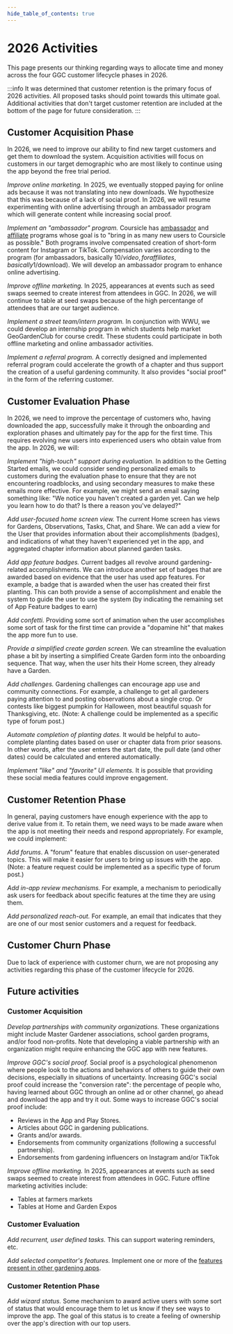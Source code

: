 ```yaml
---
hide_table_of_contents: true
---
```


# 2026 Activities

This page presents our thinking regarding ways to allocate time and money across the four GGC customer lifecycle phases in 2026.

:::info
It was determined that customer retention is the primary focus of 2026 activities.  All proposed tasks should point towards this ultimate goal.  Additional activities that don't target customer retention are included at the bottom of the page for future consideration.
:::

## Customer Acquisition Phase

In 2026, we need to improve our ability to find new target customers and get them to download the system. Acquisition activities will focus on customers in our target demographic who are most likely to continue using the app beyond the free trial period.

*Improve online marketing.*  In 2025, we eventually stopped paying for online ads because it was not translating into new downloads. We hypothesize that this was because of a lack of social proof. In 2026, we will resume experimenting with online advertising through an ambassador program which will generate content while increasing social proof.

*Implement an "ambassador" program.* Coursicle has [ambassador](https://www.coursicle.com/blog/coursicle-ambassador/) and [affiliate](https://www.coursicle.com/blog/coursicle-affiliate/) programs whose goal is to "bring in as many new users to Coursicle as possible." Both programs involve compensated creation of short-form content for Instagram or TikTok. Compensation varies according to the program (for ambassadors, basically $10/video, for affiliates, basically 1$/download).  We will develop an ambassador program to enhance online advertising.

*Improve offline marketing.* In 2025, appearances at events such as seed swaps seemed to create interest from attendees in GGC. In 2026, we will continue to table at seed swaps because of the high percentange of attendees that are our target audience.

*Implement a street team/intern program.* In conjunction with WWU, we could develop an internship program in which students help market GeoGardenClub for course credit. These students could participate in both offline marketing and online ambassador activities.

*Implement a referral program.* A correctly designed and implemented referral program could accelerate the growth of a chapter and thus support the creation of a useful gardening community.  It also provides "social proof" in the form of the referring customer.  

## Customer Evaluation Phase

In 2026, we need to improve the percentage of customers who, having downloaded the app, successfully make it through the onboarding and exploration phases and ultimately pay for the app for the first time. This requires evolving new users into experienced users who obtain value from the app. In 2026, we will:

*Implement "high-touch" support during evaluation.* In addition to the Getting Started emails, we could consider sending personalized emails to customers during the evaluation phase to ensure that they are not encountering roadblocks, and using secondary measures to make these emails more effective. For example, we might send an email saying something like: "We notice you haven't created a garden yet. Can we help you learn how to do that? Is there a reason you've delayed?"

*Add user-focused home screen view.* The current Home screen has views for Gardens, Observations, Tasks, Chat, and Share. We can add a view for the User that provides information about their accomplishments (badges), and indications of what they haven't experienced yet in the app, and aggregated chapter information about planned garden tasks.

*Add app feature badges.* Current badges all revolve around gardening-related accomplishments. We can introduce another set of badges that are awarded based on evidence that the user has used app features. For example, a badge that is awarded when the user has created their first planting. This can both provide a sense of accomplishment and enable the system to guide the user to use the system (by indicating the remaining set of App Feature badges to earn) 

*Add confetti.*  Providing some sort of animation when the user accomplishes some sort of task for the first time can provide a "dopamine hit" that makes the app more fun to use. 

*Provide a simplified create garden screen.*  We can streamline the evaluation phase a bit by inserting a simplified Create Garden form into the onboarding sequence. That way, when the user hits their Home screen, they already have a Garden.

*Add challenges.* Gardening challenges can encourage app use and community connections. For example, a challenge to get all gardeners paying attention to and posting observations about a single crop. Or contests like biggest pumpkin for Halloween, most beautiful squash for Thanksgiving, etc. (Note: A challenge could be implemented as a specific type of forum post.)

*Automate completion of planting dates.* It would be helpful to auto-complete planting dates based on user or chapter data from prior seasons. In other words, after the user enters the start date, the pull date (and other dates) could be calculated and entered automatically.

*Implement "like" and "favorite" UI elements.*  It is possible that providing these social media features could improve engagement.

## Customer Retention Phase

In general, paying customers have enough experience with the app to derive value from it.  To retain them, we need ways to be made aware when the app is not meeting their needs and respond appropriately.  For example, we could implement:

*Add forums*. A "forum" feature that enables discussion on user-generated topics. This will make it easier for users to bring up issues with the app. (Note: a feature request could be implemented as a specific type of forum post.)

*Add in-app review mechanisms.* For example, a mechanism to periodically ask users for feedback about specific features at the time they are using them. 

*Add personalized reach-out.* For example, an email that indicates that they are one of our most senior customers and a request for feedback.

## Customer Churn Phase

Due to lack of experience with customer churn, we are not proposing any activities regarding this phase of the customer lifecycle for 2026.

## Future activities

### Customer Acquisition

*Develop partnerships with community organizations.* These organizations might include Master Gardener associations, school garden programs, and/or food non-profits. Note that developing a viable partnership with an organization might require enhancing the GGC app with new features.

*Improve GGC's social proof.* Social proof is a psychological phenomenon where people look to the actions and behaviors of others to guide their own decisions, especially in situations of uncertainty. Increasing GGC's social proof could increase the "conversion rate": the percentage of people who, having learned about GGC through an online ad or other channel, go ahead and download the app and try it out. Some ways to increase GGC's social proof include:
* Reviews in the App and Play Stores.
* Articles about GGC in gardening publications.
* Grants and/or awards.
* Endorsements from community organizations (following a successful partnership).
* Endorsements from gardening influencers on Instagram and/or TikTok

*Improve offline marketing.* In 2025, appearances at events such as seed swaps seemed to create interest from attendees in GGC. Future offline marketing activities include:
* Tables at farmers markets
* Tables at Home and Garden Expos

### Customer Evaluation

*Add recurrent, user defined tasks.*  This can support watering reminders, etc.

*Add selected competitor's features.* Implement one or more of the [features present in other gardening apps](usability-2025#potential-features).

### Customer Retention Phase

*Add wizard status.* Some mechanism to award active users with some sort of status that would encourage them to let us know if they see ways to improve the app. The goal of this status is to create a feeling of ownership over the app's direction with our top users.  